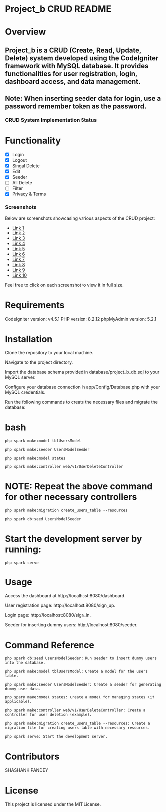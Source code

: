 # Project_b CRUD README

# Overview
  ## Project_b is a CRUD (Create, Read, Update, Delete) system developed using the CodeIgniter framework with MySQL database. It provides functionalities for user registration, login, dashboard access, and data management.

  ## Note:  When inserting seeder data for login, use a password remember token as the password.
  
  ### CRUD System Implementation Status
  
  # Functionality
    
- [x] Login
- [x] Logout
- [x] Singal Delete
- [x] Edit
- [x] Seeder
- [ ] All Delete
- [ ] Filter
- [x] Privacy & Terms

### Screenshots

Below are screenshots showcasing various aspects of the CRUD project:


- [Link 1](https://snipboard.io/XiV7yA.jpg)
- [Link 2](https://snipboard.io/1NHQFu.jpg)
- [Link 3](https://snipboard.io/rq7SFN.jpg)
- [Link 4](https://snipboard.io/mP2v7p.jpg)
- [Link 5](https://snipboard.io/aSLVxv.jpg)
- [Link 6](https://snipboard.io/9Vpg3F.jpg)
- [Link 7](https://snipboard.io/MWkAJ6.jpg)
- [Link 8](https://snipboard.io/JQObIP.jpg)
- [Link 9](https://snipboard.io/EGCusd.jpg)
- [Link 10](https://snipboard.io/lz93jE.jpg)


Feel free to click on each screenshot to view it in full size.


# Requirements

  CodeIgniter version: v4.5.1
  PHP version: 8.2.12
  phpMyAdmin version: 5.2.1
  
# Installation

  Clone the repository to your local machine.
  
  Navigate to the project directory.
  
  Import the database schema provided in database/project_b_db.sql to your MySQL server.
  
  Configure your database connection in app/Config/Database.php with your MySQL credentials.
  
  Run the following commands to create the necessary files and migrate the database:
  
  
# bash

    php spark make:model tblUsersModel
  
    php spark make:seeder UsersModelSeeder
  
    php spark make:model states
  
    php spark make:controller web/v1/UserDeleteController
  

  # NOTE: Repeat the above command for other necessary controllers

    php spark make:migration create_users_table --resources
  
    php spark db:seed UsersModelSeeder
  
  
# Start the development server by running:

    php spark serve
  
  
# Usage

  Access the dashboard at http://localhost:8080/dashboard.
  
  User registration page: http://localhost:8080/sign_up.
  
  Login page: http://localhost:8080/sign_in.
  
  Seeder for inserting dummy users: http://localhost:8080/seeder.
  
  
# Command Reference

    php spark db:seed UsersModelSeeder: Run seeder to insert dummy users into the database.
  
    php spark make:model tblUsersModel: Create a model for the users table.
  
    php spark make:seeder UsersModelSeeder: Create a seeder for generating dummy user data.
  
    php spark make:model states: Create a model for managing states (if applicable).
  
    php spark make:controller web/v1/UserDeleteController: Create a controller for user deletion (example).
  
    php spark make:migration create_users_table --resources: Create a migration file for creating users table with necessary resources.
  
    php spark serve: Start the development server.
  

# Contributors

  SHASHANK PANDEY
  
# License

  This project is licensed under the MIT License.
